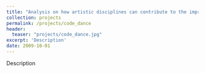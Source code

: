```yaml
---
title: "Analysis on how artistic disciplines can contribute to the improvement of creative software engineering endeavors"
collection: projects
permalink: /projects/code_dance
header:
  teaser: "projects/code_dance.jpg"
excerpt: 'Description'
date: 2009-10-01
---
```

Description

